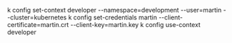 k config set-context developer --namespace=development --user=martin --cluster=kubernetes
k config set-credentials martin --client-certificate=martin.crt --client-key=martin.key
k config use-context developer
